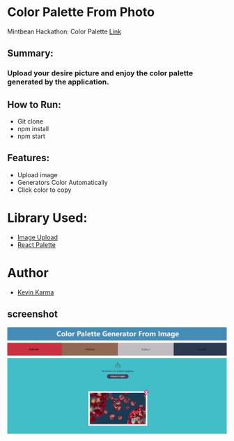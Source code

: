 # Color Palette From Photo

Mintbean Hackathon: Color Palette
[Link](https://www.eventbrite.ca/e/mintbean-hackathons-colour-me-hacky-tickets-111883101368)

## Summary:

### Upload your desire picture and enjoy the color palette generated by the application. 

## How to Run:

- Git clone
- npm install
- npm start

## Features:

- Upload image
- Generators Color Automatically
- Click color to copy

# Library Used:

- [Image Upload](https://www.npmjs.com/package/react-images-upload)
- [React Palette](https://www.npmjs.com/package/react-palette)

# Author
- [Kevin Karma](https://github.com/TenNga)

## screenshot

![](demo.jpg)
